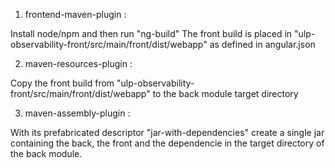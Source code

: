 1) frontend-maven-plugin :

Install node/npm and then run "ng-build"
The front build is placed in "ulp-observability-front/src/main/front/dist/webapp" as defined in angular.json



2) maven-resources-plugin :

Copy the front build from "ulp-observability-front/src/main/front/dist/webapp" to the back module target directory



3) maven-assembly-plugin :

With its prefabricated descriptor "jar-with-dependencies" create a single jar containing the back, the front and the dependencie in the target directory of the back module.
